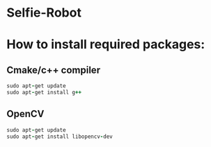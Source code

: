 # Selfie-Robot

# How to install required packages:



## Cmake/c++ compiler
~~~Ruby
sudo apt-get update
sudo apt-get install g++
~~~
  
## OpenCV  
~~~Ruby
sudo apt-get update
sudo apt-get install libopencv-dev
~~~

